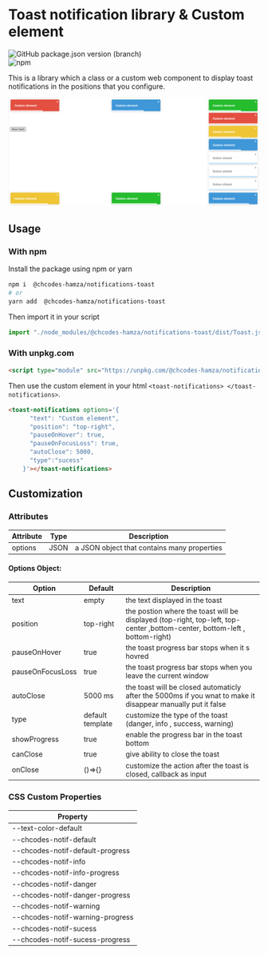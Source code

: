 # **Toast notification library & Custom element** 
![GitHub package.json version (branch)](https://img.shields.io/github/package-json/v/Hamza-chaouch/notifications-lib-element/main)  
![npm](https://img.shields.io/badge/npm-1.0.0-green)


This is a library which a class or a custom web component to display toast notifications in the positions that you configure.


![](preview.PNG)

## Usage 

### With npm
Install the package using npm or yarn

```bash
npm i  @chcodes-hamza/notifications-toast
# or
yarn add  @chcodes-hamza/notifications-toast
```

Then import it in your script

```js
import "./node_modules/@chcodes-hamza/notifications-toast/dist/Toast.js"
```

### With unpkg.com

```html
<script type="module" src="https://unpkg.com/@chcodes-hamza/notifications-toast"></script>
```

Then use the custom element in your html  `<toast-notifications> </toast-notifications>`.

```html
<toast-notifications options='{
      "text": "Custom element",
      "position": "top-right",
      "pauseOnHover": true,
      "pauseOnFocusLoss": true,
      "autoClose": 5000,
      "type":"sucess"
    }'></toast-notifications>
```

## Customization
### Attributes

| Attribute | Type | Description                                 |
|-----------|------|---------------------------------------------|
| options   | JSON | a JSON object that contains many properties |

#### Options Object: 

| Option       | Default          | Description                                                                                                               |
|--------------|------------------|---------------------------------------------------------------------------------------------------------------------------|
| text         | empty            | the text displayed in the toast                                                                                           |
| position     | top-right        | the postion where the toast will be displayed (top-right, top-left, top-center ,bottom-center, bottom-left , bottom-right) |
| pauseOnHover | true             | the toast progress bar stops when it s hovred                                                                             |
| pauseOnFocusLoss | true             | the toast progress bar stops when you leave the current window                                                            |
| autoClose    | 5000 ms          | the toast will be closed automaticly after the 5000ms if you wnat to make it disappear manually put it false              |
| type         | default template | customize the type of the toast (danger, info , success, warning)                                                         |
| showProgress | true             | enable the progress bar in the toast bottom                                                                               |
|  canClose | true             | give ability to close the toast                                                                                           |
|  onClose | ()=>{}           | customize the action after the toast is closed, callback as input                                                         |




### CSS Custom Properties


|  Property   |
|-----|
|  --text-color-default   |
|  --chcodes-notif-default   |
|  --chcodes-notif-default-progress   |
|   --chcodes-notif-info  |
|   --chcodes-notif-info-progress  |
|  --chcodes-notif-danger   |
|  --chcodes-notif-danger-progress   |
| --chcodes-notif-warning  |
| --chcodes-notif-warning-progress  |
| --chcodes-notif-sucess  |
| --chcodes-notif-sucess-progress  |



